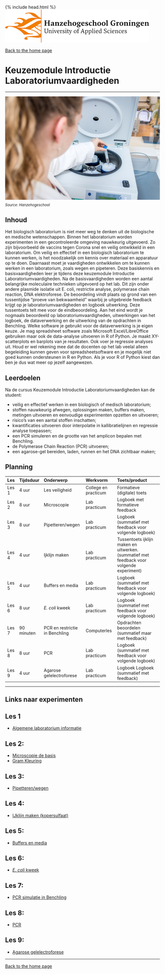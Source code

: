 {% include head.html %}
![Hanze](../hanze/hanze.png)

[Back to the home page](../index.md)

# Keuzemodule Introductie Laboratoriumvaardigheden

---

![Pic](./pics/impression.jpg)
*<sub>Source: Hanzehogeschool</sub>*

## Inhoud
Het biologisch laboratorium is niet meer weg te denken uit de biologische en medische wetenschappen. Binnen het laboratorium worden experimenten in een gecontroleerde omgeving nauwkeurig uitgevoerd. Zo zijn bijvoorbeeld de vaccins tegen Corona snel en veilig ontwikkeld in een laboratorium. Om veilig en effectief in een biologisch laboratorium te kunnen werken, is het noodzakelijk om kennis over materiaal en apparatuur op te doen. Daarnaast moet je vaardigheden ontwikkelen om te kunnen werken in een laboratorium, zoals wegen en pipeteren. Deze basiskennis en basisvaardigheden leer je tijdens deze keuzemodule Introductie Laboratoriumvaardigheden.
Na de basisvaardigheden worden een aantal  belangrijke moleculaire technieken uitgevoerd op het lab. Dit zijn onder andere plasmide isolatie uit E. coli, restrictie analyse, polymerase chain reaction, DNA elektroforese. 
De beoordeling vindt plaats op grond van een tussentijdse “proeve van bekwaamheid” waarbij je uitgebreide feedback krijgt op je laboratoriumvaardigheden en logboek uitwerking. Deze tussentoets telt mee voor de eindbeoordeling. Aan het eind wordt je nogmaals beoordeeld op laboratoriumvaardigheden, uitwerkingen van het logboek, de dataverwerking en de uitwerking van de opdrachten in Benchling. 
Welke software je gebruikt voor de dataverwerking is je eigen keuze. Je mag spreadsheet software zoals Microsoft Excel/LibreOffice gebruiken maar ook de data-analyse uitvoeren in R of Python. Je maakt XY-scatterplots en barplots van je resultaten. Ook voer je regressie analyses uit.
Houd er wel rekening mee dat de docenten op het lab veelal alleen begeleiding kunnen geven voor spreadsheetsoftware en je mogelijk niet goed kunnen ondersteunen in R en Python. Als je voor R of Python kiest dan ben je dus wat meer op jezelf aangewezen.

## Leerdoelen
Na de cursus Keuzemodule Introductie Laboratoriumvaardigheden kan de student:
- veilig en effectief werken in een biologisch of medisch laboratorium;  
- stoffen nauwkeurig afwegen, oplossingen maken, buffers maken, metingen uitvoeren en eenvoudige experimenten opzetten en uitvoeren;  
- risico’s van een aantal stoffen inschatten;  
- kwantificaties uitvoeren door interpolatie in kallibratielijnen en regressie analyse toepassen;  
- een PCR simuleren en de grootte van het amplicon bepalen met Benchling.  
- de Polymerase Chain Reaction (PCR) uitvoeren;  
- een agarose-gel bereiden, laden, runnen en het DNA zichtbaar maken;  


## Planning


|Les     |Tijdsduur      |Onderwerp                               |Werkvorm             |Toets/product                  |
|:-------|:--------------|:---------------------------------------|:--------------------|:------------------------------|
|Les 1   |4 uur          |Les veiligheid                          |College en practicum |Formatieve (digitale) toets    |
|Les 2   |8 uur          |Microscopie                             |Lab practicum        |Logboek met formatieve feedback|
|Les 3   |8 uur          |Pipetteren/wegen                        |Lab practicum        |Logboek (summatief met feedback voor volgende logboek)|
|Les 4   |4 uur          |Ijklijn maken                           |Lab practicum        |Tussentoets ijklijn maken en uitwerken. (summatief met feedback voor volgende experiment)|
|Les 5   |4 uur          |Buffers en media                        |Lab practicum        |Logboek (summatief met feedback voor volgende logboek)|
|Les 6   |8 uur          |*E. coli* kweek                         |Lab practicum        |Logboek (summatief met feedback voor volgende logboek)|
|Les 7   |90 minuten     |PCR en restrictie in Benchling          |Computerles          |Opdrachten beoordelen (summatief maar met feedback)|
|Les 8   |8 uur          |PCR                                     |Lab practicum        |Logboek (summatief met feedback voor volgende logboek)|
|Les 9   |4 uur          |Agarose gelelectroforese                |Lab practicum        |Logboek Logboek (summatief met feedback)|


---

## Links naar experimenten

## Les 1

- [Algemene laboratorium informatie](../labbasics/labbasics.md)

## Les 2:

- [Microscopie de basis](../microscope/microscope.md)
- [Gram Kleuring](../gram_staining/gram_staining.md)

## Les 3:

- [Pipetteren/wegen](../pipetting_fluids/pipetting_fluids.md)


## Les 4:

- [IJklijn maken (kopersulfaat)](../calibration_curve_copper/calibration_curve_copper.md)

## Les 5:

- [Buffers en media](../buffers_growth/buffers_growth.md)

## Les 6:

- [*E. coli* kweek](../buffers_growth/buffers_growth.md)

## Les 7: 

- [PCR simulatie in Benchling](../primer_design/primer_design.md)

## Les 8:

- [PCR](../pcr/pcr.md)


## Les 9:

- [Agarose gelelectroforese](../agarose_gel_electrophoresis/agarose_gel_electropheresis.md)

---

[Back to the home page](../index.md)


